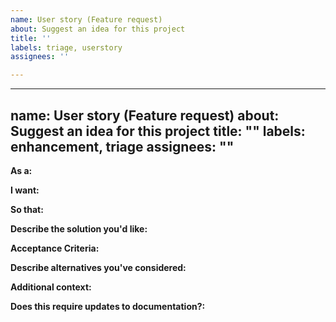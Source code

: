 ```yaml
---
name: User story (Feature request)
about: Suggest an idea for this project
title: ''
labels: triage, userstory
assignees: ''

---
```


---
name: User story (Feature request)
about: Suggest an idea for this project
title: ""
labels: enhancement, triage
assignees: ""
---

**As a:**

**I want:**

**So that:**

**Describe the solution you'd like:**

**Acceptance Criteria:**

**Describe alternatives you've considered:**

**Additional context:**

**Does this require updates to documentation?:**
